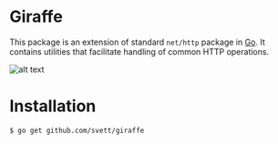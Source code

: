 # Giraffe

This package is an extension of standard `net/http` package in
[Go](http://www.golang.org). It contains utilities that facilitate handling of
common HTTP operations.

![alt text](https://i.imgsafe.org/2fc6802cf9.png "Giraffe Logo")

# Installation

```sh
$ go get github.com/svett/giraffe
```

